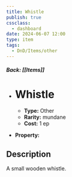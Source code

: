 ```yaml
---
title: Whistle
publish: true
cssclass:
  - dashboard
date: 2024-06-07 12:00
type: item
tags:
  - DnD/Items/other
---
```


##### Back: [[Items]]

- # Whistle

    - **Type:** Other
    - **Rarity:** mundane
    - **Cost:** 1 ep
- **Property:** 



## Description 

A small wooden whistle.
